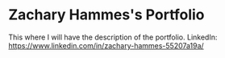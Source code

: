 # Zachary Hammes's Portfolio
This where I will have the description of the portfolio.
LinkedIn: https://www.linkedin.com/in/zachary-hammes-55207a19a/
